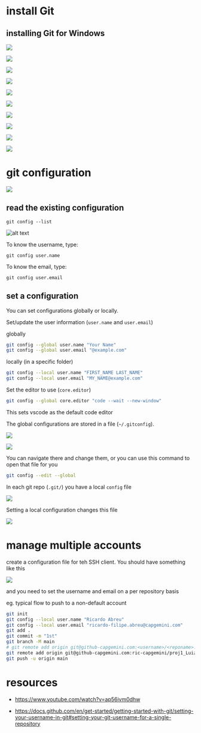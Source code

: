 # install Git

## installing Git for Windows

![](img/2024-12-14-18-39-05.png)

![](img/2024-12-14-18-39-43.png)

![](img/2024-12-14-18-39-59.png)

![](img/2024-12-14-18-40-16.png)

![](img/2024-12-14-18-40-35.png)

![](img/2024-12-14-18-40-52.png)

![](img/2024-12-14-18-41-15.png)

![](img/2024-12-14-18-41-34.png)

![](img/2024-12-14-18-42-01.png)

![](img/2024-12-14-18-42-17.png)

# git configuration

![](img/2024-12-14-19-56-27.png)

## read the existing configuration

`git config --list`

![alt text](img/image.png)

To know the username, type:

`git config user.name`

To know the email, type:

`git config user.email`

## set a configuration

You can set configurations globally or locally.

Set/update the user information (`user.name` and `user.email`)

globally

```bash
git config --global user.name "Your Name"
git config --global user.email "@example.com"
```

locally (in a specific folder)

```bash
git config --local user.name "FIRST_NAME LAST_NAME"
git config --local user.email "MY_NAME@example.com"
```

Set the editor to use (`core.editor`)

```bash
git config --global core.editor "code --wait --new-window"
```

This sets vscode as the default code editor

The global configurations are stored in a file (`~/.gitconfig`). 

![](img/2024-12-14-18-45-28.png)

![](img/2024-12-14-18-49-53.png)

You can navigate there and change them, or you can use this command to open that file for you

```bash
git config --edit --global
```

In each git repo (`.git/`) you have a local `config` file 

![](img/2024-12-14-18-58-52.png)

Setting a local configuration changes this file

![](img/2024-12-14-18-59-43.png)


# manage multiple accounts

create a configuration file for teh SSH client. You should have something like this

![](img/2024-12-14-19-58-55.png)

and you need to set the username and email on a per repository basis

eg. typical flow to push to a non-default account

```bash
git init
git config --local user.name "Ricardo Abreu"
git config --local user.email "ricardo-filipe.abreu@capgemini.com"
git add .
git commit -m "1st"
git branch -M main
# git remote add origin git@github-capgemini.com:<username>/<reponame>.git
git remote add origin git@github-capgemini.com:ric-capgemini/proj1_Luiz_Ricardo.git
git push -u origin main
```

# resources

* https://www.youtube.com/watch?v=ap56ivm0dhw

* https://docs.github.com/en/get-started/getting-started-with-git/setting-your-username-in-git#setting-your-git-username-for-a-single-repository